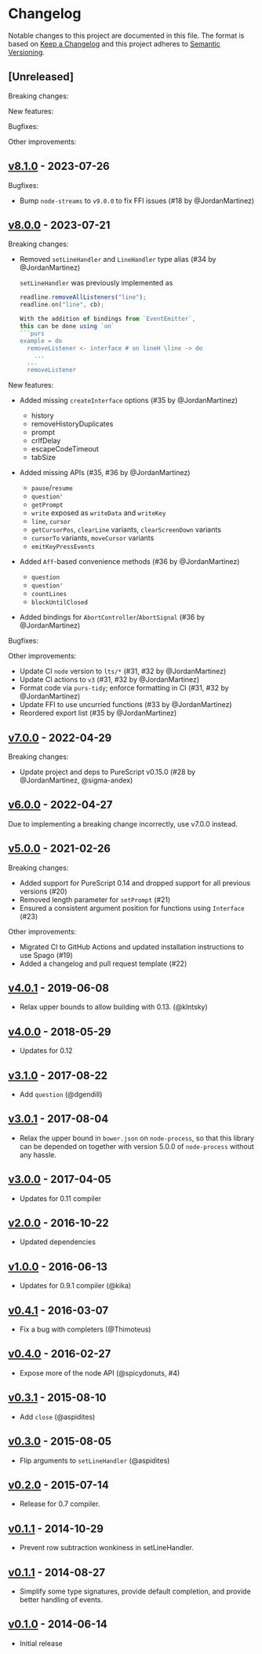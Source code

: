 # Changelog

Notable changes to this project are documented in this file. The format is based on [Keep a Changelog](https://keepachangelog.com/en/1.0.0/) and this project adheres to [Semantic Versioning](https://semver.org/spec/v2.0.0.html).

## [Unreleased]

Breaking changes:

New features:

Bugfixes:

Other improvements:

## [v8.1.0](https://github.com/purescript-node/purescript-node-readline/releases/tag/v8.1.0) - 2023-07-26

Bugfixes:
- Bump `node-streams` to `v9.0.0` to fix FFI issues (#18 by @JordanMartinez)

## [v8.0.0](https://github.com/purescript-node/purescript-node-readline/releases/tag/v8.0.0) - 2023-07-21

Breaking changes:
- Removed `setLineHandler` and `LineHandler` type alias (#34 by @JordanMartinez)

  `setLineHandler` was previously implemented as
  ```js
  readline.removeAllListeners("line");
  readline.on("line", cb);

  With the addition of bindings from `EventEmitter`,
  this can be done using `on`
  ```purs
  example = do
    removeListener <- interface # on lineH \line -> do
      ...
    ...
    removeListener
  ```

New features:
- Added missing `createInterface` options (#35 by @JordanMartinez)

  - history
  - removeHistoryDuplicates
  - prompt
  - crlfDelay
  - escapeCodeTimeout
  - tabSize
- Added missing APIs (#35, #36 by @JordanMartinez)

  - `pause`/`resume`
  - `question'`
  - `getPrompt`
  - `write` exposed as `writeData` and `writeKey`
  - `line`, `cursor`
  - `getCursorPos`, `clearLine` variants, `clearScreenDown` variants
  - `cursorTo` variants, `moveCursor` variants
  - `emitKeyPressEvents`
- Added `Aff`-based convenience methods (#36 by @JordanMartinez)

  - `question`
  - `question'`
  - `countLines`
  - `blockUntilClosed`
- Added bindings for `AbortController`/`AbortSignal` (#36 by @JordanMartinez)

Bugfixes:

Other improvements:
- Update CI `node` version to `lts/*` (#31, #32 by @JordanMartinez)
- Update CI actions to `v3` (#31, #32 by @JordanMartinez)
- Format code via `purs-tidy`; enforce formatting in CI (#31, #32 by @JordanMartinez)
- Update FFI to use uncurried functions (#33 by @JordanMartinez)
- Reordered export list (#35 by @JordanMartinez)

## [v7.0.0](https://github.com/purescript-node/purescript-node-readline/releases/tag/v7.0.0) - 2022-04-29

Breaking changes:
- Update project and deps to PureScript v0.15.0 (#28 by @JordanMartinez, @sigma-andex)

## [v6.0.0](https://github.com/purescript-node/purescript-node-readline/releases/tag/v6.0.0) - 2022-04-27

Due to implementing a breaking change incorrectly, use v7.0.0 instead.

## [v5.0.0](https://github.com/purescript-node/purescript-node-readline/releases/tag/v5.0.0) - 2021-02-26

Breaking changes:
  - Added support for PureScript 0.14 and dropped support for all previous versions (#20)
  - Removed length parameter for `setPrompt` (#21)
  - Ensured a consistent argument position for functions using `Interface` (#23)

Other improvements:
  - Migrated CI to GitHub Actions and updated installation instructions to use Spago (#19)
  - Added a changelog and pull request template (#22)

## [v4.0.1](https://github.com/purescript-node/purescript-node-readline/releases/tag/v4.0.1) - 2019-06-08

- Relax upper bounds to allow building with 0.13. (@klntsky)

## [v4.0.0](https://github.com/purescript-node/purescript-node-readline/releases/tag/v4.0.0) - 2018-05-29

- Updates for 0.12

## [v3.1.0](https://github.com/purescript-node/purescript-node-readline/releases/tag/v3.1.0) - 2017-08-22

- Add `question` (@dgendill)

## [v3.0.1](https://github.com/purescript-node/purescript-node-readline/releases/tag/v3.0.1) - 2017-08-04

- Relax the upper bound in `bower.json` on `node-process`, so that this library can be depended on together with version 5.0.0 of `node-process` without any hassle.

## [v3.0.0](https://github.com/purescript-node/purescript-node-readline/releases/tag/v3.0.0) - 2017-04-05

- Updates for 0.11 compiler

## [v2.0.0](https://github.com/purescript-node/purescript-node-readline/releases/tag/v2.0.0) - 2016-10-22

- Updated dependencies

## [v1.0.0](https://github.com/purescript-node/purescript-node-readline/releases/tag/v1.0.0) - 2016-06-13

- Updates for 0.9.1 compiler (@kika)

## [v0.4.1](https://github.com/purescript-node/purescript-node-readline/releases/tag/v0.4.1) - 2016-03-07

- Fix a bug with completers (@Thimoteus)

## [v0.4.0](https://github.com/purescript-node/purescript-node-readline/releases/tag/v0.4.0) - 2016-02-27

- Expose more of the node API (@spicydonuts, #4)

## [v0.3.1](https://github.com/purescript-node/purescript-node-readline/releases/tag/v0.3.1) - 2015-08-10

- Add `close` (@aspidites)

## [v0.3.0](https://github.com/purescript-node/purescript-node-readline/releases/tag/v0.3.0) - 2015-08-05

- Flip arguments to `setLineHandler` (@aspidites)

## [v0.2.0](https://github.com/purescript-node/purescript-node-readline/releases/tag/v0.2.0) - 2015-07-14

- Release for 0.7 compiler.

## [v0.1.1](https://github.com/purescript-node/purescript-node-readline/releases/tag/v0.1.1) - 2014-10-29

- Prevent row subtraction wonkiness in setLineHandler.

## [v0.1.1](https://github.com/purescript-node/purescript-node-readline/releases/tag/v0.1.1) - 2014-08-27

- Simplify some type signatures, provide default completion, and provide better handling of events.

## [v0.1.0](https://github.com/purescript-node/purescript-node-readline/releases/tag/v0.1.0) - 2014-06-14

- Initial release

